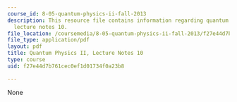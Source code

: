 ```yaml
---
course_id: 8-05-quantum-physics-ii-fall-2013
description: This resource file contains information regarding quantum physics II,
  lecture notes 10.
file_location: /coursemedia/8-05-quantum-physics-ii-fall-2013/f27e44d7b761cec0ef1d01734f0a23b8_MIT8_05F13_Chap_10.pdf
file_type: application/pdf
layout: pdf
title: Quantum Physics II, Lecture Notes 10
type: course
uid: f27e44d7b761cec0ef1d01734f0a23b8

---
```

None